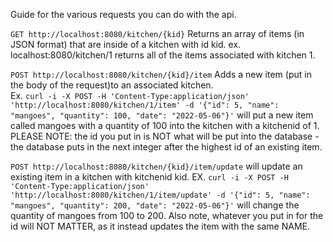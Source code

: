 Guide for the various requests you can do with the api.


`GET http://localhost:8080/kitchen/{kid}`
Returns an array of items (in JSON format) that are inside of a kitchen with id kid. ex. localhost:8080/kitchen/1 returns all of the items associated with kitchen 1.

`POST http://localhost:8080/kitchen/{kid}/item`
Adds a new item (put in the body of the request)to an associated kitchen. \
Ex. `curl -i -X POST -H 'Content-Type:application/json' 'http://localhost:8080/kitchen/1/item' -d '{"id": 5, "name": "mangoes", "quantity": 100, "date": "2022-05-06"}'`
will put a new item called mangoes with a quantity of 100 into the kitchen with a kitchenid of 1. PLEASE NOTE: the id you put in is NOT what will be put into the database - the database puts in the next integer after the highest id of an existing item.

`POST http://localhost:8080/kitchen/{kid}/item/update` will update an existing item in a kitchen with kitchenid kid.
EX. `curl -i -X POST -H 'Content-Type:application/json' 'http://localhost:8080/kitchen/1/item/update' -d '{"id": 5, "name": "mangoes", "quantity": 200, "date": "2022-05-06"}'` will change 
the quantity of mangoes from 100 to 200. Also note, whatever you put in for the id will NOT MATTER, as it instead updates the item with the same NAME.


